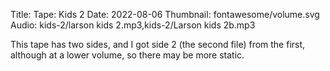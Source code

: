 Title: Tape: Kids 2
Date: 2022-08-06
Thumbnail: fontawesome/volume.svg
Audio: kids-2/larson kids 2.mp3,kids-2/Larson kids 2b.mp3

This tape has two sides, and I got side 2 (the second file) from the first, although at a lower volume, so there may be more static.
